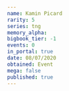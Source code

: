```yaml
---
name: Kamin Picard
rarity: 5
series: tng
memory_alpha:
bigbook_tier: -1
events: 0
in_portal: true
date: 08/07/2020
obtained: Event
mega: false
published: true
---
```



